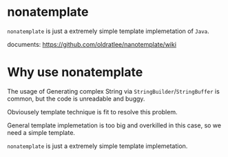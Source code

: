 nonatemplate
=========================

`nonatemplate` is just a extremely simple template implemetation of `Java`.

documents: <https://github.com/oldratlee/nanotemplate/wiki>

Why use nonatemplate
==========================

The usage of Generating complex String via `StringBuilder`/`StringBuffer` is common, but the code is unreadable and buggy.

Obviousely template technique is fit to resolve this problem. 

General template implemetation is too big and overkilled in this case, so we need a simple template. 

`nonatemplate` is just a extremely simple template implemetation.



